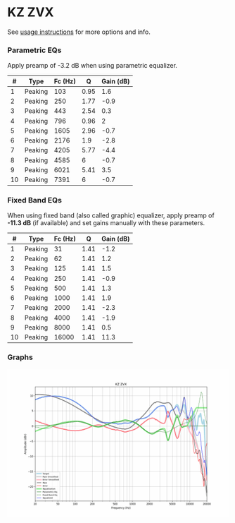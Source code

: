 # KZ ZVX
See [usage instructions](https://github.com/jaakkopasanen/AutoEq#usage) for more options and info.

### Parametric EQs
Apply preamp of -3.2 dB when using parametric equalizer.

|   # | Type    |   Fc (Hz) |    Q |   Gain (dB) |
|-----|---------|-----------|------|-------------|
|   1 | Peaking |       103 | 0.95 |         1.6 |
|   2 | Peaking |       250 | 1.77 |        -0.9 |
|   3 | Peaking |       443 | 2.54 |         0.3 |
|   4 | Peaking |       796 | 0.96 |         2   |
|   5 | Peaking |      1605 | 2.96 |        -0.7 |
|   6 | Peaking |      2176 | 1.9  |        -2.8 |
|   7 | Peaking |      4205 | 5.77 |        -4.4 |
|   8 | Peaking |      4585 | 6    |        -0.7 |
|   9 | Peaking |      6021 | 5.41 |         3.5 |
|  10 | Peaking |      7391 | 6    |        -0.7 |

### Fixed Band EQs
When using fixed band (also called graphic) equalizer, apply preamp of **-11.3 dB** (if available) and set gains manually with these parameters.

|   # | Type    |   Fc (Hz) |    Q |   Gain (dB) |
|-----|---------|-----------|------|-------------|
|   1 | Peaking |        31 | 1.41 |        -1.2 |
|   2 | Peaking |        62 | 1.41 |         1.2 |
|   3 | Peaking |       125 | 1.41 |         1.5 |
|   4 | Peaking |       250 | 1.41 |        -0.9 |
|   5 | Peaking |       500 | 1.41 |         1.3 |
|   6 | Peaking |      1000 | 1.41 |         1.9 |
|   7 | Peaking |      2000 | 1.41 |        -2.3 |
|   8 | Peaking |      4000 | 1.41 |        -1.9 |
|   9 | Peaking |      8000 | 1.41 |         0.5 |
|  10 | Peaking |     16000 | 1.41 |        11.3 |

### Graphs
![](./KZ%20ZVX.png)
